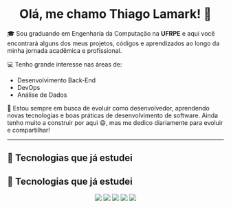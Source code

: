 <h1 align="center">Olá, me chamo Thiago Lamark! 👋</h1>

🎓 Sou graduando em Engenharia da Computação na **UFRPE** e aqui você encontrará alguns dos meus projetos, códigos e aprendizados ao longo da minha jornada acadêmica e profissional.

💻 Tenho grande interesse nas áreas de:
- Desenvolvimento Back-End
- DevOps
- Análise de Dados

🧠 Estou sempre em busca de evoluir como desenvolvedor, aprendendo novas tecnologias e boas práticas de desenvolvimento de software. Ainda tenho muito a construir por aqui 😄, mas me dedico diariamente para evoluir e compartilhar!

---

## 🧰 Tecnologias que já estudei

## 🧰 Tecnologias que já estudei

<div align="center">
  <img src="https://img.shields.io/badge/Java-000?style=for-the-badge&logo=java&logoColor=white&labelColor=007396" />
  <img src="https://img.shields.io/badge/Python-000?style=for-the-badge&logo=python&logoColor=white&labelColor=3776AB" />
  <img src="https://img.shields.io/badge/HTML5-000?style=for-the-badge&logo=html5&logoColor=white&labelColor=E34F26" />
  <img src="https://img.shields.io/badge/CSS3-000?style=for-the-badge&logo=css3&logoColor=white&labelColor=1572B6" />
  <img src="https://img.shields.io/badge/JavaScript-000?style=for-the-badge&logo=javascript&logoColor=white&labelColor=F7DF1E" />
</div>
